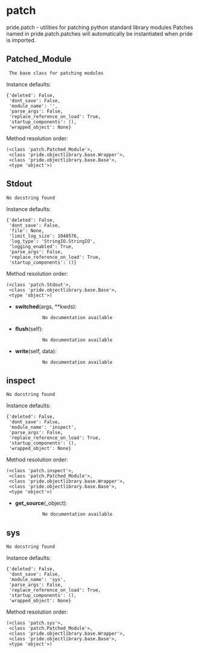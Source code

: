 patch
==============

 pride.patch - utilities for patching python standard library modules
    Patches named in pride.patch.patches will automatically be instantiated
    when pride is imported. 

Patched_Module
--------------

	 The base class for patching modules 


Instance defaults: 

	{'deleted': False,
	 'dont_save': False,
	 'module_name': '',
	 'parse_args': False,
	 'replace_reference_on_load': True,
	 'startup_components': (),
	 'wrapped_object': None}

Method resolution order: 

	(<class 'patch.Patched_Module'>,
	 <class 'pride.objectlibrary.base.Wrapper'>,
	 <class 'pride.objectlibrary.base.Base'>,
	 <type 'object'>)

Stdout
--------------

	No docstring found


Instance defaults: 

	{'deleted': False,
	 'dont_save': False,
	 'file': None,
	 'limit_log_size': 1048576,
	 'log_type': 'StringIO.StringIO',
	 'logging_enabled': True,
	 'parse_args': False,
	 'replace_reference_on_load': True,
	 'startup_components': ()}

Method resolution order: 

	(<class 'patch.Stdout'>,
	 <class 'pride.objectlibrary.base.Base'>,
	 <type 'object'>)

- **switched**(args, **kwds):

				No documentation available


- **flush**(self):

				No documentation available


- **write**(self, data):

				No documentation available


inspect
--------------

	No docstring found


Instance defaults: 

	{'deleted': False,
	 'dont_save': False,
	 'module_name': 'inspect',
	 'parse_args': False,
	 'replace_reference_on_load': True,
	 'startup_components': (),
	 'wrapped_object': None}

Method resolution order: 

	(<class 'patch.inspect'>,
	 <class 'patch.Patched_Module'>,
	 <class 'pride.objectlibrary.base.Wrapper'>,
	 <class 'pride.objectlibrary.base.Base'>,
	 <type 'object'>)

- **get_source**(_object):

				No documentation available


sys
--------------

	No docstring found


Instance defaults: 

	{'deleted': False,
	 'dont_save': False,
	 'module_name': 'sys',
	 'parse_args': False,
	 'replace_reference_on_load': True,
	 'startup_components': (),
	 'wrapped_object': None}

Method resolution order: 

	(<class 'patch.sys'>,
	 <class 'patch.Patched_Module'>,
	 <class 'pride.objectlibrary.base.Wrapper'>,
	 <class 'pride.objectlibrary.base.Base'>,
	 <type 'object'>)
